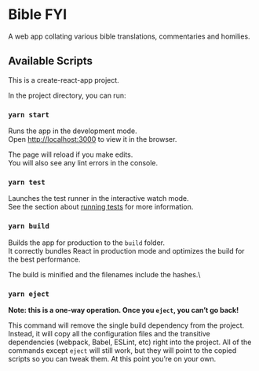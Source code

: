 # Bible FYI

A web app collating various bible translations, commentaries and homilies.

## Available Scripts

This is a create-react-app project.

In the project directory, you can run:

### `yarn start`

Runs the app in the development mode.\
Open [http://localhost:3000](http://localhost:3000) to view it in the browser.

The page will reload if you make edits.\
You will also see any lint errors in the console.

### `yarn test`

Launches the test runner in the interactive watch mode.\
See the section about [running tests](https://facebook.github.io/create-react-app/docs/running-tests) for more information.

### `yarn build`

Builds the app for production to the `build` folder.\
It correctly bundles React in production mode and optimizes the build for the best performance.

The build is minified and the filenames include the hashes.\

### `yarn eject`

**Note: this is a one-way operation. Once you `eject`, you can’t go back!**

This command will remove the single build dependency from the project. Instead, it will copy all the configuration files and the transitive dependencies (webpack, Babel, ESLint, etc) right into the project. All of the commands except `eject` will still work, but they will point to the copied scripts so you can tweak them. At this point you’re on your own.
